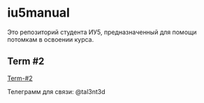 # iu5manual

Это репозиторий студента ИУ5, предназначенный для помощи потомкам в освоении курса.

## Term #2 

[Term-#2](Term-#2)

Телеграмм для связи: @tal3nt3d
